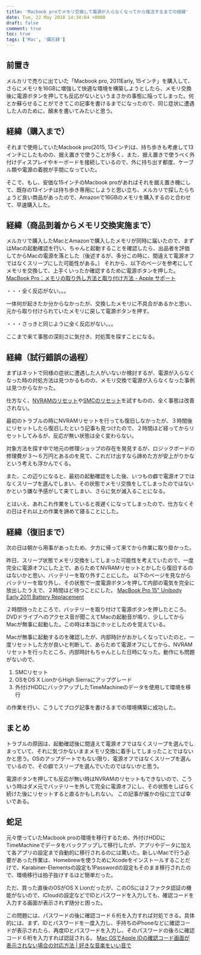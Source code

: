 ```yaml
---
title: 'Macbook proでメモリ交換して電源が入らなくなってから復活するまでの経緯'
date: Tue, 22 May 2018 14:34:04 +0000
draft: false
comment: true
toc: true
tags: ['Mac', '備忘録']
---
```


前置き
---

メルカリで売りに出ていた「Macbook pro, 2011Early, 15インチ」を購入して、さらにメモリを16GBに増強して快適な環境を構築しようとしたら、メモリ交換後に電源ボタンを押しても反応がないというまさかの事態に陥ってしまった。何とか蘇らせることができてこの記事を書けるまでになったので、同じ症状に遭遇した人のために、顛末を書いてみたいと思う。

経緯（購入まで）
--------

それまで使用していたMacbook pro(2015, 13インチ)は、持ち歩きも考慮して13インチにしたものの、据え置きで使うことが多く、また、据え置きで使うべく外付けディスプレイやキーボードを接続しているので、外に持ち出す都度、ケーブル類や電源の着脱が手間になっていた。

そこで、もし、安価な15インチのMacbook proがあればそれを据え置き機にして、既存の13インチは持ち歩き専用にしようと思い立ち、メルカリで探したらちょうど良い商品があったので、Amazonで16GBのメモリを購入するのと合わせて、早速購入した。

経緯（商品到着からメモリ交換実施まで）
-------------------

メルカリで購入したMacとAmazonで購入したメモリが同時に届いたので、まずはMacの起動確認を行い、ちゃんと起動することを確認したら、出品者を評価してからMacの電源を落とした（後述するが、多分この時に、間違えて電源オフではなくスリープにした可能性がある。） それから、以下のページを参考にしてメモリを交換して、上手くいったか確認するために電源ボタンを押した。 [MacBook Pro：メモリの取り外し方法と取り付け方法 - Apple サポート](https://support.apple.com/ja-jp/HT201165)

・・・全く反応がない。。。

一体何が起きたか分からなかったが、交換したメモリに不具合があるかと思い、元から取り付けられていたメモリに戻して電源ボタンを押す。

・・・さっきと同じように全く反応がない。。。

ここまで来て事態の深刻さに気付き、対処策を探すことになる。

経緯（試行錯誤の過程）
-----------

まずはネットで同様の症状に遭遇した人がいないか検討するが、電源が入らなくなった時の対処方法は見つかるものの、メモリ交換で電源が入らなくなった事例は見つからなかった。

仕方なく、[NVRAMのリセット](https://support.apple.com/ja-jp/HT204063)や[SMCのリセット](https://support.apple.com/ja-jp/HT201295)を試すものの、全く事態は改善されない。

最初のトラブルの時にNVRAMリセットを行っても復旧しなかったが、３時間後にリセットしたら復旧したという記事も見つけたので、２時間ほど経ってからリセットしてみるが、反応が無い状態は全く変わらない。

対象方法を探す中で地元の修理ショップの存在を発見するが、ロジックボードの修理費が３〜６万円とあるのを見て、これだけ出すなら諦めた方が安上がりかなという考えも浮かんでくる。

また、この辺りになると、最初の起動確認をした後、いつもの癖で電源オフではなくスリープを選んでしまい、その状態でメモリ交換をしてしまったのではないかという嫌な予感がして来てしまい、さらに気が滅入ることになる。

とはいえ、あれこれ作業をしていると夜遅くになってしまったので、仕方なくその日はそれ以上の作業を諦めて寝ることにした。

経緯（復旧まで）
--------

次の日は朝から用事があったため、夕方に帰って来てから作業に取り掛かった。

昨日、スリープ状態でメモリ交換をしてしまった可能性を考えていたので、一度完全に電源オフにした上で、あらためてNVRAMリセットとかしたら復旧するのはないかと思い、バッテリーを取り外すことにした。 以下のページを見ながらバッテリーを取り外し、その状態で一度電源ボタンを押して内部の電気を完全に放出したうえで、２時間ほど待つことにした。 [MacBook Pro 15" Unibody Early 2011 Battery Replacement](https://jp.ifixit.com/Guide/MacBook+Pro+15-Inch+Unibody+Early+2011+Battery+Replacement/5889)

２時間待ったところで、バッテリーを取り付けて電源ボタンを押したところ、DVDドライブへのアクセス音が聞こえてMacの起動音が鳴り、少ししてからMacが無事に起動した。この時は本当にホッとしたのを覚えている。

Macが無事に起動するのを確認したが、内部時計がおかしくなっていたのと、一度リセットした方が良いと判断して、あらためて電源オフにしてから、NVRAMリセットを行ったところ、内部時計もちゃんとした日時になった。動作にも問題がないので、

1.  SMCリセット
2.  OSをOS X LionからHigh Sierraにアップグレード
3.  外付けHDDにバックアップしたTimeMachineのデータを使用して環境を移行

の作業を行い、こうしてブログ記事を書けるまでの環境構築に成功した。

まとめ
---

トラブルの原因は、起動確認後に間違えて電源オフではなくスリープを選んでしまっていて、それに気づかないままメモリ交換に着手してしまったことではないかと思う。OSのアップデートでもない限り、電源オフではなくスリープを選んでいるので、その癖でスリープを選んでいたのではないかと思う。

電源ボタンを押しても反応が無い時はNVRAMのリセットもできないので、こういう時はダメ元でバッテリーを外して完全に電源オフにし、その状態をしばらく続けた後にリセットすると直るかもしれない。 この記事が誰かの役に立てば幸いである。

蛇足
--

元々使っていたMacbook proの環境を移行するため、外付けHDDにTimeMachineでデータをバックアップして移行したが、アプリやデータに加えて各アプリの設定まで自動的に移行されるのには驚いた。新しいMacで行う必要があった作業は、Homebrewを使うためにXcodeをインストールすることだけで、Karabiner-Elementsの設定も1Passwordの設定もそのまま移行されたので、環境移行は拍子抜けするほど簡単だった。

ただ、買った直後のOSがOS X Lionだったが、このOSには２ファクタ認証の機能がないので、iCloudの設定などでIDとパスワードを入力しても、確認コードを入力する画面が表示されず随分と困った。

この問題には、パスワードの後に確認コード６桁を入力すれば対処できる。具体的には、まず、IDとパスワードを一度入力し、手持ちのiPhoneなどに確認コードが表示されたら、再度IDとパスワードを入力し、そのパスワードの後ろに確認コード６桁を入力すれば認証される。 [Mac OSでApple IDの確認コード画面が表示されない場合の対応方法 | 好きな音楽をいい音で](https://music.iiotode.com/?p=9151)
